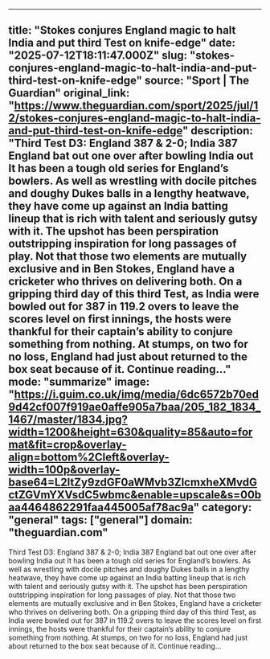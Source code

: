 ---
   title: "Stokes conjures England magic to halt India and put third Test on knife-edge"
   date: "2025-07-12T18:11:47.000Z"
   slug: "stokes-conjures-england-magic-to-halt-india-and-put-third-test-on-knife-edge"
   source: "Sport | The Guardian"
   original_link: "https://www.theguardian.com/sport/2025/jul/12/stokes-conjures-england-magic-to-halt-india-and-put-third-test-on-knife-edge"
   description: "Third Test D3: England 387 & 2-0; India 387  England bat out one over after bowling India out  It has been a tough old series for England’s bowlers. As well as wrestling with docile pitches and doughy Dukes balls in a lengthy heatwave, they have come up against an India batting lineup that is rich with talent and seriously gutsy with it. The upshot has been perspiration outstripping inspiration for long passages of play. Not that those two elements are mutually exclusive and in Ben Stokes, England have a cricketer who thrives on delivering both. On a gripping third day of this third Test, as India were bowled out for 387 in 119.2 overs to leave the scores level on first innings, the hosts were thankful for their captain’s ability to conjure something from nothing. At stumps, on two for no loss, England had just about returned to the box seat because of it.  Continue reading..."
   mode: "summarize"
   image: "https://i.guim.co.uk/img/media/6dc6572b70ed9d42cf007f919ae0affe905a7baa/205_182_1834_1467/master/1834.jpg?width=1200&height=630&quality=85&auto=format&fit=crop&overlay-align=bottom%2Cleft&overlay-width=100p&overlay-base64=L2ltZy9zdGF0aWMvb3ZlcmxheXMvdGctZGVmYXVsdC5wbmc&enable=upscale&s=00baa4464862291faa445005af78ac9a"
   category: "general"
   tags: ["general"]
   domain: "theguardian.com"
  ---
  Third Test D3: England 387 & 2-0; India 387  England bat out one over after bowling India out  It has been a tough old series for England’s bowlers. As well as wrestling with docile pitches and doughy Dukes balls in a lengthy heatwave, they have come up against an India batting lineup that is rich with talent and seriously gutsy with it. The upshot has been perspiration outstripping inspiration for long passages of play. Not that those two elements are mutually exclusive and in Ben Stokes, England have a cricketer who thrives on delivering both. On a gripping third day of this third Test, as India were bowled out for 387 in 119.2 overs to leave the scores level on first innings, the hosts were thankful for their captain’s ability to conjure something from nothing. At stumps, on two for no loss, England had just about returned to the box seat because of it.  Continue reading...